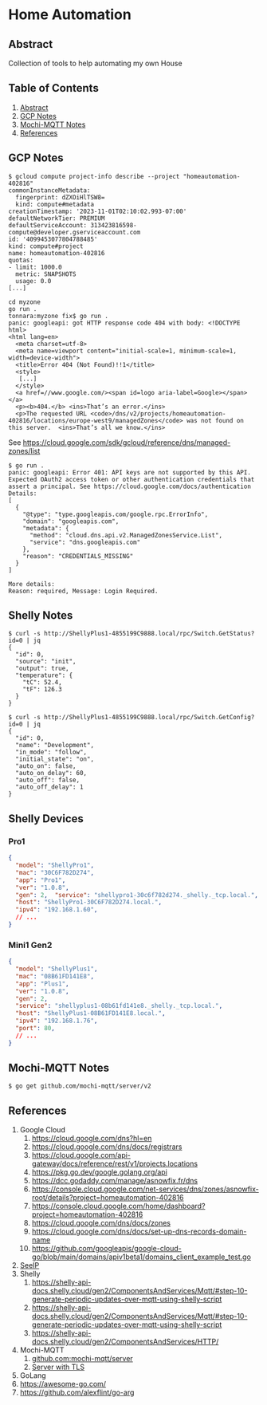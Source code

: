 # Home Automation

## Abstract

Collection of tools to help automating my own House

## Table of Contents <!-- omit in toc -->

1. [Abstract](#abstract)
2. [GCP Notes](#gcp-notes)
3. [Mochi-MQTT Notes](#mochi-mqtt-notes)
4. [References](#references)

## GCP Notes

```shell
$ gcloud compute project-info describe --project "homeautomation-402816"
commonInstanceMetadata:
  fingerprint: dZXOiHlTSW8=
  kind: compute#metadata
creationTimestamp: '2023-11-01T02:10:02.993-07:00'
defaultNetworkTier: PREMIUM
defaultServiceAccount: 313423816598-compute@developer.gserviceaccount.com
id: '4099453077804788485'
kind: compute#project
name: homeautomation-402816
quotas:
- limit: 1000.0
  metric: SNAPSHOTS
  usage: 0.0
[...]
```

```shell
cd myzone
go run .
tonnara:myzone fix$ go run .
panic: googleapi: got HTTP response code 404 with body: <!DOCTYPE html>
<html lang=en>
  <meta charset=utf-8>
  <meta name=viewport content="initial-scale=1, minimum-scale=1, width=device-width">
  <title>Error 404 (Not Found)!!1</title>
  <style>
   [...]
  </style>
  <a href=//www.google.com/><span id=logo aria-label=Google></span></a>
  <p><b>404.</b> <ins>That’s an error.</ins>
  <p>The requested URL <code>/dns/v2/projects/homeautomation-402816/locations/europe-west9/managedZones</code> was not found on this server.  <ins>That’s all we know.</ins>
```

See <https://cloud.google.com/sdk/gcloud/reference/dns/managed-zones/list>

```shell
$ go run .
panic: googleapi: Error 401: API keys are not supported by this API. Expected OAuth2 access token or other authentication credentials that assert a principal. See https://cloud.google.com/docs/authentication
Details:
[
  {
    "@type": "type.googleapis.com/google.rpc.ErrorInfo",
    "domain": "googleapis.com",
    "metadata": {
      "method": "cloud.dns.api.v2.ManagedZonesService.List",
      "service": "dns.googleapis.com"
    },
    "reason": "CREDENTIALS_MISSING"
  }
]

More details:
Reason: required, Message: Login Required.
```

## Shelly Notes

```shell
$ curl -s http://ShellyPlus1-4855199C9888.local/rpc/Switch.GetStatus?id=0 | jq
{
  "id": 0,
  "source": "init",
  "output": true,
  "temperature": {
    "tC": 52.4,
    "tF": 126.3
  }
}
```

```shell
$ curl -s http://ShellyPlus1-4855199C9888.local/rpc/Switch.GetConfig?id=0 | jq
{
  "id": 0,
  "name": "Development",
  "in_mode": "follow",
  "initial_state": "on",
  "auto_on": false,
  "auto_on_delay": 60,
  "auto_off": false,
  "auto_off_delay": 1
}
```

## Shelly Devices

### Pro1

```json
{
  "model": "ShellyPro1",
  "mac": "30C6F782D274",
  "app": "Pro1",
  "ver": "1.0.8",
  "gen": 2,  "service": "shellypro1-30c6f782d274._shelly._tcp.local.",
  "host": "ShellyPro1-30C6F782D274.local.",
  "ipv4": "192.168.1.60",
  // ...
}
```

### Mini1 Gen2

```json
{
  "model": "ShellyPlus1",
  "mac": "08B61FD141E8",
  "app": "Plus1",
  "ver": "1.0.8",
  "gen": 2,
  "service": "shellyplus1-08b61fd141e8._shelly._tcp.local.",
  "host": "ShellyPlus1-08B61FD141E8.local.",
  "ipv4": "192.168.1.76",
  "port": 80,
  // ...
}
```

## Mochi-MQTT Notes

```shell
$ go get github.com/mochi-mqtt/server/v2
```

## References

1. Google Cloud
   1. <https://cloud.google.com/dns?hl=en>
   2. <https://cloud.google.com/dns/docs/registrars>
   3. <https://cloud.google.com/api-gateway/docs/reference/rest/v1/projects.locations>
   4. <https://pkg.go.dev/google.golang.org/api>
   5. <https://dcc.godaddy.com/manage/asnowfix.fr/dns>
   6. <https://console.cloud.google.com/net-services/dns/zones/asnowfix-root/details?project=homeautomation-402816>
   7. <https://console.cloud.google.com/home/dashboard?project=homeautomation-402816>
   8. <https://cloud.google.com/dns/docs/zones>
   9. <https://cloud.google.com/dns/docs/set-up-dns-records-domain-name>
   10. <https://github.com/googleapis/google-cloud-go/blob/main/domains/apiv1beta1/domains_client_example_test.go>
2. [SeeIP](https://seeip.org/)
3. Shelly
   1. <https://shelly-api-docs.shelly.cloud/gen2/ComponentsAndServices/Mqtt/#step-10-generate-periodic-updates-over-mqtt-using-shelly-script>
   2. <https://shelly-api-docs.shelly.cloud/gen2/ComponentsAndServices/Mqtt/#step-10-generate-periodic-updates-over-mqtt-using-shelly-script>
   3. <https://shelly-api-docs.shelly.cloud/gen2/ComponentsAndServices/HTTP/>
4. Mochi-MQTT
   1. [github.com:mochi-mqtt/server](https://github.com/mochi-mqtt/server/tree/main)
   2. [Server with TLS](https://github.com/mochi-mqtt/server/blob/main/examples/tls/main.go)
5. GoLang
  1. <https://awesome-go.com/>
  1. <https://github.com/alexflint/go-arg>
